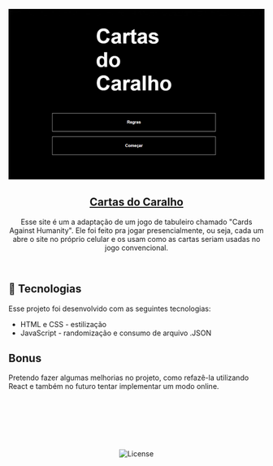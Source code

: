 <p align="center">
  <a href="https://rerigan.github.io/" target="_blank"><img src="./Assets/cartas.png" alt="Preview do site Cartas do Caralho"></a>

</p>
<h2 align="center"> <a href="https://rerigan.vercel.app/Extra/Cartas-do-Caralho/index.html" target="_blank">Cartas do Caralho</a></h2>

<p align="center">
Esse site é um a adaptação de um jogo de tabuleiro chamado "Cards Against Humanity". Ele foi feito pra jogar presencialmente, ou seja, cada um abre o site no próprio celular e os usam como as cartas seriam usadas no jogo convencional.<br/>
</p>

<br>

## 🚀 Tecnologias

Esse projeto foi desenvolvido com as seguintes tecnologias:

- HTML e CSS - estilização
- JavaScript - randomização e consumo de arquivo .JSON

## Bonus

Pretendo fazer algumas melhorias no projeto, como refazê-la utilizando React e também no futuro tentar implementar um modo online.
<br><br><br><br><br><br><br>

<p align="center">
  <img alt="License" src="https://img.shields.io/static/v1?label=license&message=MIT&color=49AA26&labelColor=000000">
</p>
